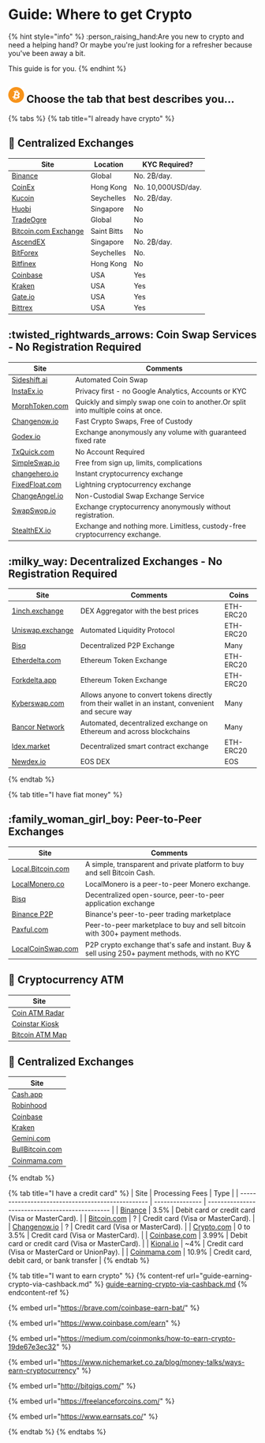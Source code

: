 # Guide: Where to get Crypto

{% hint style="info" %}
:person\_raising\_hand:Are you new to crypto and need a helping hand? Or maybe you're just looking for a refresher because you've been away a bit.&#x20;

This guide is for you.
{% endhint %}

## <img src="../.gitbook/assets/btc.png" alt="" data-size="original"> Choose the tab that best describes you...

{% tabs %}
{% tab title="I already have crypto" %}
## :office: Centralized Exchanges

| Site                                                                   | Location    | KYC Required?      |
| ---------------------------------------------------------------------- | ----------- | ------------------ |
| [Binance](https://www.binance.com/en/register?ref=RI4R7YI6)            | Global      | No. 2₿/day.        |
| [CoinEx](https://www.coinex.com/register?refer\_code=6rcz2)            | Hong Kong   | No. 10,000USD/day. |
| [Kucoin](https://www.kucoin.com/ucenter/signup?rcode=2M43tty)          | Seychelles  | No. 2₿/day.        |
| [Huobi](https://www.hbg.com/en-us/exchange/?s=xtz\_btc\&invite\_code=) | Singapore   | No                 |
| [TradeOgre](https://tradeogre.com/markets)                             | Global      | No                 |
| [Bitcoin.com Exchange](https://exchange.bitcoin.com)                   | Saint Bitts | No                 |
| [AscendEX](https://ascendex.com/)                                      | Singapore   | No. 2₿/day.        |
| [BitForex](https://www.bitforex.com/)                                  | Seychelles  | No.                |
| [Bitfinex](https://www.bitfinex.com/t/XTZ:USD)                         | Hong Kong   | No                 |
| [Coinbase](https://pro.coinbase.com/trade/XTZ-USD)                     | USA         | Yes                |
| [Kraken](https://www.kraken.com)                                       | USA         | Yes                |
| [Gate.io](https://www.gate.io/trade/xtz\_usdt)                         | USA         | Yes                |
| [Bittrex](https://bittrex.com/Market/Index?MarketName=BTC-XTZ)         | USA         | Yes                |

## :twisted\_rightwards\_arrows: Coin Swap Services - No Registration Required

| Site                                                                                                                           | Comments                                                                          |
| ------------------------------------------------------------------------------------------------------------------------------ | --------------------------------------------------------------------------------- |
| [Sideshift.ai](https://sideshift.ai/a/ziLELkDY5)                                                                               | Automated Coin Swap                                                               |
| [InstaEx.io](https://instaex.io)                                                                                               | Privacy first - no Google Analytics, Accounts or KYC                              |
| [MorphToken.com](https://www.morphtoken.com)                                                                                   | Quickly and simply swap one coin to another.Or split into multiple coins at once. |
| [Changenow.io](https://changenow.io/?link\_id=e542777107ca34)                                                                  | Fast Crypto Swaps, Free of Custody                                                |
| [Godex.io](https://godex.io/?aff\_id=zNyhC0A10Be5YRBt\&utm\_source=affiliate\&utm\_medium=www\&utm\_campaign=zNyhC0A10Be5YRBt) | Exchange anonymously any volume with guaranteed fixed rate                        |
| [TxQuick.com](https://ca.txquick.com)                                                                                          | No Account Required                                                               |
| [SimpleSwap.io](https://simpleswap.io)                                                                                         | Free from sign up, limits, complications                                          |
| [changehero.io](https://changehero.io)                                                                                         | Instant cryptocurrency exchange                                                   |
| [FixedFloat.com](https://fixedfloat.com/?ref=cn8rt3qa)                                                                         | Lightning cryptocurrency exchange                                                 |
| [ChangeAngel.io](https://changeangel.io/)                                                                                      | Non-Custodial Swap Exchange Service                                               |
| [SwapSwop.io](https://swapswop.io/)                                                                                            | Exchange cryptocurrency anonymously without registration.                         |
| [StealthEX.io](https://stealthex.io/)                                                                                          | Exchange and nothing more. Limitless, custody-free cryptocurrency exchange.       |

## :milky\_way: Decentralized Exchanges - No Registration Required

| Site                                              | Comments                                                                                            | Coins     |
| ------------------------------------------------- | --------------------------------------------------------------------------------------------------- | --------- |
| [1inch.exchange](https://1inch.exchange)          | DEX Aggregator with the best prices                                                                 | ETH-ERC20 |
| [Uniswap.exchange](https://uniswap.exchange/swap) | Automated Liquidity Protocol                                                                        | ETH-ERC20 |
| [Bisq](https://bisq.network)                      | Decentralized P2P Exchange                                                                          | Many      |
| [Etherdelta.com](https://etherdelta.com)          | Ethereum Token Exchange                                                                             | ETH-ERC20 |
| [Forkdelta.app](https://forkdelta.app)            | Ethereum Token Exchange                                                                             | ETH-ERC20 |
| [Kyberswap.com](https://kyberswap.com/swap)       | Allows anyone to convert tokens directly from their wallet in an instant, convenient and secure way | Many      |
| [Bancor Network](https://www.bancor.network)      | Automated, decentralized exchange on Ethereum and across blockchains                                | Many      |
| [Idex.market](https://idex.market/eth/idex)       | Decentralized smart contract exchange                                                               | ETH-ERC20 |
| [Newdex.io](https://newdex.io)                    | EOS DEX                                                                                             | EOS       |
{% endtab %}

{% tab title="I have fiat money" %}
## :family\_woman\_girl\_boy: Peer-to-Peer Exchanges

| Site                                                         | Comments                                                                                        |
| ------------------------------------------------------------ | ----------------------------------------------------------------------------------------------- |
| [Local.Bitcoin.com](https://local.bitcoin.com/r/coincashew9) | A simple, transparent and private platform to buy and sell Bitcoin Cash.                        |
| [LocalMonero.co](https://localmonero.co)                     | LocalMonero is a peer-to-peer Monero exchange.                                                  |
| [Bisq](https://bisq.network)                                 | Decentralized open-source, peer-to-peer application exchange                                    |
| [Binance P2P](https://p2p.binance.com)                       | Binance's peer-to-peer trading marketplace                                                      |
| [Paxful.com](https://paxful.com)                             | Peer-to-peer marketplace to buy and sell bitcoin with 300+ payment methods.                     |
| [LocalCoinSwap.com](https://localcoinswap.com)               | P2P crypto exchange that's safe and instant. Buy & sell using 250+ payment methods, with no KYC |

## :atm: Cryptocurrency ATM

| Site                                               |
| -------------------------------------------------- |
| [Coin ATM Radar](https://coinatmradar.com/)        |
| [Coinstar Kiosk](https://www.coinstar.com/bitcoin) |
| [Bitcoin ATM Map](https://bitcoinatmmap.com/)      |

## :office: Centralized Exchanges

| Site                                       |
| ------------------------------------------ |
| [Cash.app](https://cash.app)               |
| [Robinhood](https://robinhood.com)         |
| [Coinbase](https://www.coinbase.com)       |
| [Kraken](https://www.kraken.com)           |
| [Gemini.com](https://gemini.com)           |
| [BullBitcoin.com](https://bullbitcoin.com) |
| [Coinmama.com](https://www.coinmama.com/)  |
{% endtab %}

{% tab title="I have a credit card" %}
| Site                                              | Processing Fees | Type                                            |
| ------------------------------------------------- | --------------- | ----------------------------------------------- |
| [Binance](https://www.binance.com/en/buy-Bitcoin) | 3.5%            | Debit card or credit card (Visa or MasterCard). |
| [Bitcoin.com](https://buy.bitcoin.com)            | ?               | Credit card (Visa or MasterCard).               |
| [Changenow.io](https://changenow.io)              | ?               | Credit card (Visa or MasterCard).               |
| [Crypto.com](https://crypto.com/)                 | 0 to 3.5%       | Credit card (Visa or MasterCard).               |
| [Coinbase.com](https://www.coinbase.com)          | 3.99%           | Debit card or credit card (Visa or MasterCard). |
| [Kional.io](https://koinal.io)                    | \~4%            | Credit card (Visa or MasterCard or UnionPay).   |
| [Coinmama.com](https://www.coinmama.com)          | 10.9%           | Credit card, debit card, or bank transfer       |
{% endtab %}

{% tab title="I want to earn crypto" %}
{% content-ref url="guide-earning-crypto-via-cashback.md" %}
[guide-earning-crypto-via-cashback.md](guide-earning-crypto-via-cashback.md)
{% endcontent-ref %}

{% embed url="https://brave.com/coinbase-earn-bat/" %}

{% embed url="https://www.coinbase.com/earn" %}

{% embed url="https://medium.com/coinmonks/how-to-earn-crypto-19de67e3ec32" %}

{% embed url="https://www.nichemarket.co.za/blog/money-talks/ways-earn-cryptocurrency" %}

{% embed url="http://bitgigs.com/" %}

{% embed url="https://freelanceforcoins.com/" %}

{% embed url="https://www.earnsats.co/" %}


{% endtab %}
{% endtabs %}

